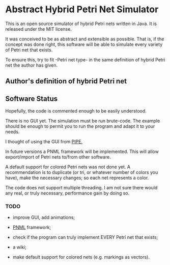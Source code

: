# Abstract Hybrid Petri Net Simulator
This is an open source simulator of hybrid Petri nets written in Java. It is released under the MIT license.

It was conceived to be as abstract and extensible as possible. That is, if the concept was done right, this software will be able to simulate every variety of Petri net that exists.

To ensure this, try to fit -Petri net type- in the same definition of hybrid Petri net the author has given.

## Author's definition of hybrid Petri net

## Software Status
Hopefully, the code is commented enough to be easily understood.

There is no GUI yet. The simulation must be run brute-code. The example should be enough to permit you to run the program and adapt it to your needs.

I thought of using the GUI from [PIPE.](https://github.com/sarahtattersall/PIPE#pipe-5-)

In future versions a PNML framework will be implemented. This will allow export/import of Petri nets to/from other software.

A default support for colored Petri nets was not done yet. A recommendation is to duplicate (or tri, or whatever number of colors you have), make the necessary changes; so each net represents a color.

The code does not support multiple threading. I am not sure there would any real, or truly necessary, performance gain by doing so.

### TODO
- improve GUI, add animations;

- [PNML](http://pnml.lip6.fr) framework;

- check if the program can truly implement EVERY Petri net that exists;

- a wiki;

- make default support for colored nets (e.g. markings as vectors).